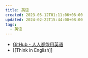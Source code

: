 ```yaml
---
title: 英语
created: 2023-05-12T01:11:06+08:00
updated: 2024-02-22T15:44:00+08:00
tags:
  - 英语
---
```


- [GitHub - 人人都能用英语](https://github.com/xiaolai/everyone-can-use-english/tree/master)
- [[Think in English]]
